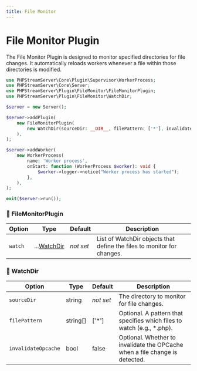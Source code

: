 ```yaml
---
title: File Monitor
---
```


# File Monitor Plugin

The File Monitor Plugin is designed to monitor specified directories for file changes.
It automatically reloads workers whenever a file within those directories is modified.

```php title="server.php"
use PHPStreamServer\Core\Plugin\Supervisor\WorkerProcess;
use PHPStreamServer\Core\Server;
use PHPStreamServer\Plugin\FileMonitor\FileMonitorPlugin;
use PHPStreamServer\Plugin\FileMonitor\WatchDir;

$server = new Server();

$server->addPlugin(
    new FileMonitorPlugin(
        new WatchDir(sourceDir: __DIR__, filePattern: ['*'], invalidateOpcache: true),
    ),
);

$server->addWorker(
    new WorkerProcess(
        name: 'Worker process',
        onStart: function (WorkerProcess $worker): void {
            $worker->logger->notice("Worker process has started");
        },
    ),
);

exit($server->run());
```

### 🔌 FileMonitorPlugin

| Option  | Type                     | Default         | Description                                                            |
|---------|--------------------------|-----------------|------------------------------------------------------------------------|
| `watch` | ...[WatchDir](#watchdir) | *not&nbsp;set*  | List of WatchDir objects that define the files to monitor for changes. |

### 🔵 WatchDir

| Option              | Type     | Default        | Description                                                                 |
|---------------------|----------|----------------|-----------------------------------------------------------------------------|
| `sourceDir`         | string   | *not&nbsp;set* | The directory to monitor for file changes.                                  |
| `filePattern`       | string[] | \['\*'\]       | Optional. A pattern that specifies which files to watch (e.g., *.php).      |
| `invalidateOpcache` | bool     | false          | Optional. Whether to invalidate the OPCache when a file change is detected. |
